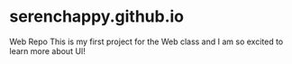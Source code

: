 # serenchappy.github.io
Web Repo
This is my first project for the Web class and I am so excited to learn more about UI!
